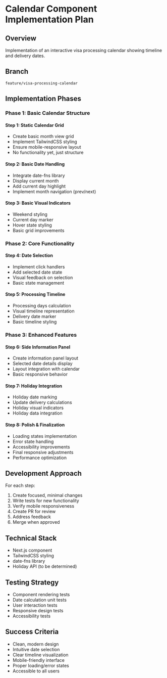 # Calendar Component Implementation Plan

## Overview
Implementation of an interactive visa processing calendar showing timeline and delivery dates.

## Branch
`feature/visa-processing-calendar`

## Implementation Phases

### Phase 1: Basic Calendar Structure
#### Step 1: Static Calendar Grid
- Create basic month view grid
- Implement TailwindCSS styling
- Ensure mobile-responsive layout
- No functionality yet, just structure

#### Step 2: Basic Date Handling
- Integrate date-fns library
- Display current month
- Add current day highlight
- Implement month navigation (prev/next)

#### Step 3: Basic Visual Indicators
- Weekend styling
- Current day marker
- Hover state styling
- Basic grid improvements

### Phase 2: Core Functionality
#### Step 4: Date Selection
- Implement click handlers
- Add selected date state
- Visual feedback on selection
- Basic state management

#### Step 5: Processing Timeline
- Processing days calculation
- Visual timeline representation
- Delivery date marker
- Basic timeline styling

### Phase 3: Enhanced Features
#### Step 6: Side Information Panel
- Create information panel layout
- Selected date details display
- Layout integration with calendar
- Basic responsive behavior

#### Step 7: Holiday Integration
- Holiday date marking
- Update delivery calculations
- Holiday visual indicators
- Holiday data integration

#### Step 8: Polish & Finalization
- Loading states implementation
- Error state handling
- Accessibility improvements
- Final responsive adjustments
- Performance optimization

## Development Approach
For each step:
1. Create focused, minimal changes
2. Write tests for new functionality
3. Verify mobile responsiveness
4. Create PR for review
5. Address feedback
6. Merge when approved

## Technical Stack
- Next.js component
- TailwindCSS styling
- date-fns library
- Holiday API (to be determined)

## Testing Strategy
- Component rendering tests
- Date calculation unit tests
- User interaction tests
- Responsive design tests
- Accessibility tests

## Success Criteria
- Clean, modern design
- Intuitive date selection
- Clear timeline visualization
- Mobile-friendly interface
- Proper loading/error states
- Accessible to all users 